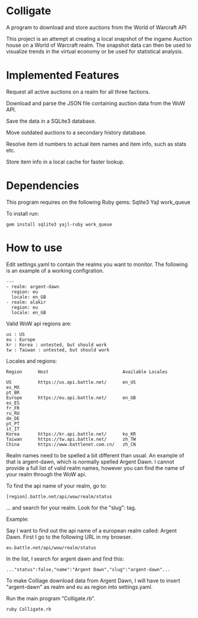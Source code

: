 Colligate
=================
A program to download and store auctions from the World of Warcraft API

This project is an attempt at creating a local snapshot of the ingame Auction house on a World of Warcraft realm.
The snapshot data can then be used to visualize trends in the virtual economy or be used for statistical analysis.

Implemented Features
=================
Request all active auctions on a realm for all three factions.

Download and parse the JSON file containing auction data from the WoW API.

Save the data in a SQLite3 database.

Move outdated auctions to a secondary history database.

Resolve item id numbers to actual item names and item info, such as stats etc.

Store item info in a local cache for faster lookup.

Dependencies
=================
This program requires on the following Ruby gems:
Sqlite3
Yajl
work_queue

To install run:

```
gem install sqlite3 yajl-ruby work_queue
```

How to use
=================
Edit settings.yaml to contain the realms you want to monitor.
The following is an example of a working configration. 

```
---
- realm: argent-dawn
  region: eu
  locale: en_GB
- realm: alakir
  region: eu
  locale: en_GB
```
Valid WoW api regions are:

```
us : US
eu : Europe
kr : Korea : untested, but should work
tw : Taiwan : untested, but should work
```

Locales and regions:

```
Region		Host							Available Locales

US			https://us.api.battle.net/		en_US
es_MX
pt_BR
Europe		https://eu.api.battle.net/		en_GB
es_ES
fr_FR
ru_RU
de_DE
pt_PT
it_IT
Korea		https://kr.api.battle.net/		ko_KR
Taiwan		https://tw.api.battle.net/		zh_TW
China		https://www.battlenet.com.cn/	zh_CN
```

Realm names need to be spelled a bit different than usual. An example of that is argent-dawn, which is normally spelled Argent Dawn. I cannot provide a full list of valid realm names, however you can find the name of your realm through the WoW api.

To find the api name of your realm, go to:

```
[region].battle.net/api/wow/realm/status
```
... and search for your realm. Look for the "slug": tag.

Example:

Say I want to find out the api name of a european realm called: Argent Dawn.
First I go to the following URL in my browser.
```
eu.battle.net/api/wow/realm/status
```
In the list, I search for argent dawn and find this:

```
..."status":false,"name":"Argent Dawn","slug":"argent-dawn"...
```
To make Colliage download data from Argent Dawn, I will have to insert "argent-dawn" as realm and eu as region into settings.yaml.

Run the main program “Colligate.rb”.

```
ruby Colligate.rb
```